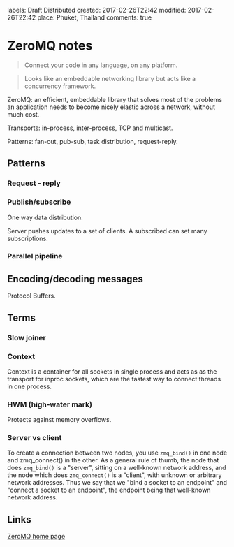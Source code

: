 labels: Draft
        Distributed
created: 2017-02-26T22:42
modified: 2017-02-26T22:42
place: Phuket, Thailand
comments: true

# ZeroMQ notes

> Connect your code in any language, on any platform.

> Looks like an embeddable networking library but acts like a concurrency framework.

ZeroMQ: an efficient, embeddable library that solves most of the problems an application needs to become nicely elastic across a network, without much cost.

Transports: in-process, inter-process, TCP and multicast.

Patterns: fan-out, pub-sub, task distribution, request-reply.

## Patterns

### Request - reply

### Publish/subscribe

One way data distribution.

Server pushes updates to a set of clients.
A subscribed can set many subscriptions.

### Parallel pipeline

## Encoding/decoding messages

Protocol Buffers.

## Terms

### Slow joiner

### Context

Context is a container for all sockets in single process and acts as as the transport for inproc sockets, which are the fastest way to connect threads in one process.

### HWM (high-water mark)

Protects against memory overflows.

### Server vs client

To create a connection between two nodes, you use `zmq_bind()` in one node and zmq_connect() in the other. As a general rule of thumb, the node that does `zmq_bind()` is a "server", sitting on a well-known network address, and the node which does `zmq_connect()` is a "client", with unknown or arbitrary network addresses. Thus we say that we "bind a socket to an endpoint" and "connect a socket to an endpoint", the endpoint being that well-known network address.

## Links

[ZeroMQ home page](http://zeromq.org/)

